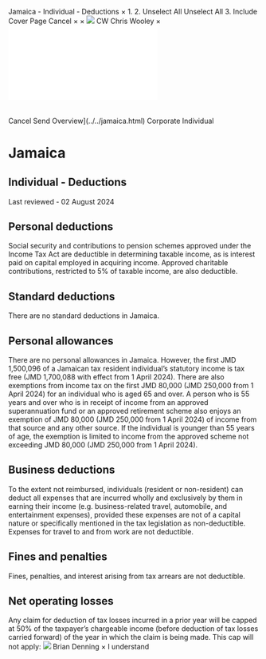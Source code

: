 Jamaica - Individual - Deductions
×
1.
2.
Unselect All
Unselect All
3.
Include Cover Page
Cancel
×
×
![](../../-/media/world-wide-tax-summaries/attachments/global---chris-wooley.ashx%3Frev=ac5e5f3223b34096b1afc2a6009c7320&revision=ac5e5f32-23b3-4096-b1af-c2a6009c7320&hash=859B7ADC84DC2CBEC9760E9E6EE7DE6D0A8BFCDF)
CW
Chris Wooley
×
![](deductions.html)
######
Cancel
Send
Overview](../../jamaica.html)
Corporate
Individual
# Jamaica
## Individual - Deductions
Last reviewed - 02 August 2024
## Personal deductions
Social security and contributions to pension schemes approved under the Income Tax Act are deductible in determining taxable income, as is interest paid on capital employed in acquiring income.
Approved charitable contributions, restricted to 5% of taxable income, are also deductible.
## Standard deductions
There are no standard deductions in Jamaica.
## Personal allowances
There are no personal allowances in Jamaica. However, the first JMD 1,500,096 of a Jamaican tax resident individual’s statutory income is tax free (JMD 1,700,088 with effect from 1 April 2024).
There are also exemptions from income tax on the first JMD 80,000 (JMD 250,000 from 1 April 2024) for an individual who is aged 65 and over. A person who is 55 years and over who is in receipt of income from an approved superannuation fund or an approved retirement scheme also enjoys an exemption of JMD 80,000 (JMD 250,000 from 1 April 2024) of income from that source and any other source. If the individual is younger than 55 years of age, the exemption is limited to income from the approved scheme not exceeding JMD 80,000 (JMD 250,000 from 1 April 2024).
## Business deductions
To the extent not reimbursed, individuals (resident or non-resident) can deduct all expenses that are incurred wholly and exclusively by them in earning their income (e.g. business-related travel, automobile, and entertainment expenses), provided these expenses are not of a capital nature or specifically mentioned in the tax legislation as non-deductible. Expenses for travel to and from work are not deductible.
## Fines and penalties
Fines, penalties, and interest arising from tax arrears are not deductible.
## Net operating losses
Any claim for deduction of tax losses incurred in a prior year will be capped at 50% of the taxpayer’s chargeable income (before deduction of tax losses carried forward) of the year in which the claim is being made.
This cap will not apply:
![](../../-/media/world-wide-tax-summaries/attachments/jamaica---brian-denning.ashx%3Frev=24a3dbb2d6a746a48f45224277f301fa&revision=24a3dbb2-d6a7-46a4-8f45-224277f301fa&hash=981737E120909F0B43796CEA7D812B335536CEF9)
Brian Denning
×
I understand